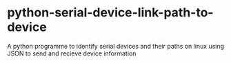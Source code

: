 # python-serial-device-link-path-to-device
A python programme to identify serial devices and their paths on linux using JSON to send and recieve device information
